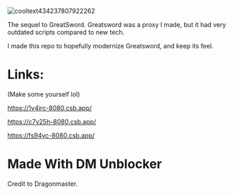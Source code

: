 ![cooltext434237807922262](https://user-images.githubusercontent.com/119009502/233846585-d725d79c-6e1a-4b29-b2be-3f247ed6d9e5.png)

The sequel to GreatSword. Greatsword was a proxy I made, but it had very outdated scripts compared to new tech. 

I made this repo to hopefully modernize Greatsword, and keep its feel.

# Links:

(Make some yourself lol)

https://1v4irc-8080.csb.app/

https://c7v25h-8080.csb.app/

https://fs94yc-8080.csb.app/



# Made With DM Unblocker

Credit to Dragonmaster.

